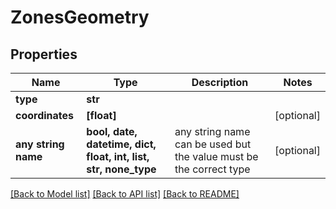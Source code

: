 # ZonesGeometry


## Properties
Name | Type | Description | Notes
------------ | ------------- | ------------- | -------------
**type** | **str** |  | 
**coordinates** | **[float]** |  | [optional] 
**any string name** | **bool, date, datetime, dict, float, int, list, str, none_type** | any string name can be used but the value must be the correct type | [optional]

[[Back to Model list]](../README.md#documentation-for-models) [[Back to API list]](../README.md#documentation-for-api-endpoints) [[Back to README]](../README.md)


